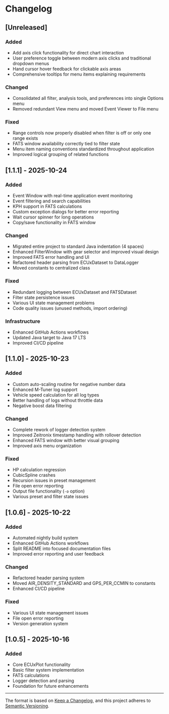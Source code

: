 <!-- markdownlint-disable MD024 -->
# Changelog

## [Unreleased]

### Added

- Add axis click functionality for direct chart interaction
- User preference toggle between modern axis clicks and traditional dropdown menus
- Hand cursor hover feedback for clickable axis areas
- Comprehensive tooltips for menu items explaining requirements

### Changed

- Consolidated all filter, analysis tools, and preferences into single Options menu
- Removed redundant View menu and moved Event Viewer to File menu

### Fixed

- Range controls now properly disabled when filter is off or only one range exists
- FATS window availability correctly tied to filter state
- Menu item naming conventions standardized throughout application
- Improved logical grouping of related functions

## [1.1.1] - 2025-10-24

### Added

- Event Window with real-time application event monitoring
- Event filtering and search capabilities
- KPH support in FATS calculations
- Custom exception dialogs for better error reporting
- Wait cursor spinner for long operations
- Copy/save functionality in FATS window

### Changed

- Migrated entire project to standard Java indentation (4 spaces)
- Enhanced FilterWindow with gear selector and improved visual design
- Improved FATS error handling and UI
- Refactored header parsing from ECUxDataset to DataLogger
- Moved constants to centralized class

### Fixed

- Redundant logging between ECUxDataset and FATSDataset
- Filter state persistence issues
- Various UI state management problems
- Code quality issues (unused methods, import ordering)

### Infrastructure

- Enhanced GitHub Actions workflows
- Updated Java target to Java 17 LTS
- Improved CI/CD pipeline

## [1.1.0] - 2025-10-23

### Added

- Custom auto-scaling routine for negative number data
- Enhanced M-Tuner log support
- Vehicle speed calculation for all log types
- Better handling of logs without throttle data
- Negative boost data filtering

### Changed

- Complete rework of logger detection system
- Improved Zeitronix timestamp handling with rollover detection
- Enhanced FATS window with better visual grouping
- Improved axis menu organization

### Fixed

- HP calculation regression
- CubicSpline crashes
- Recursion issues in preset management
- File open error reporting
- Output file functionality (`-o` option)
- Various preset and filter state issues

## [1.0.6] - 2025-10-22

### Added

- Automated nightly build system
- Enhanced GitHub Actions workflows
- Split README into focused documentation files
- Improved error reporting and user feedback

### Changed

- Refactored header parsing system
- Moved AIR_DENSITY_STANDARD and GPS_PER_CCMIN to constants
- Enhanced CI/CD pipeline

### Fixed

- Various UI state management issues
- File open error reporting
- Version generation system

## [1.0.5] - 2025-10-16

### Added

- Core ECUxPlot functionality
- Basic filter system implementation
- FATS calculations
- Logger detection and parsing
- Foundation for future enhancements

---

The format is based on [Keep a Changelog](https://keepachangelog.com/en/1.0.0/),
and this project adheres to [Semantic Versioning](https://semver.org/spec/v2.0.0.html).
